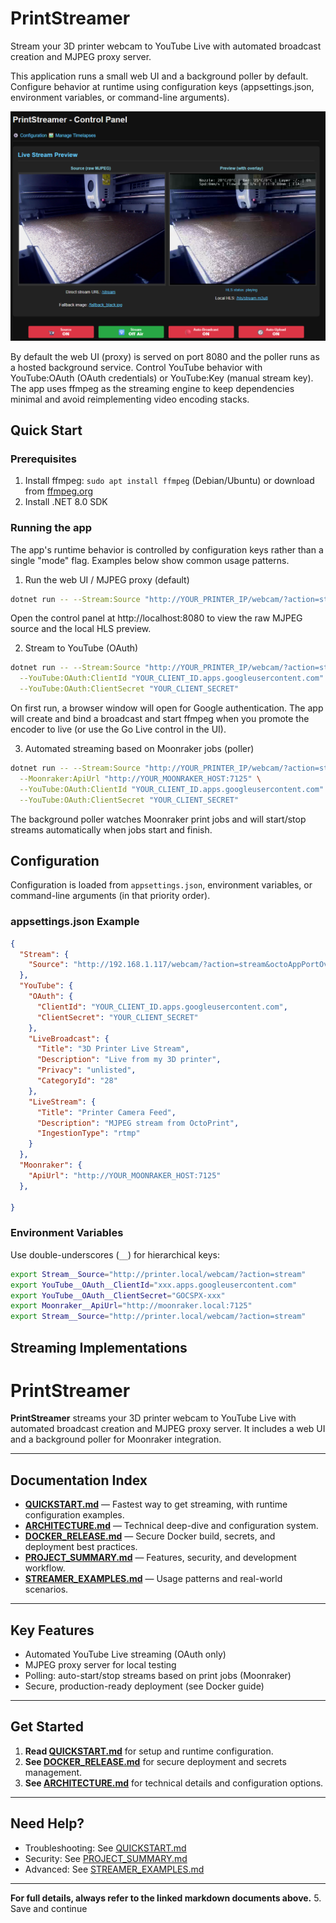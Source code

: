 # PrintStreamer

Stream your 3D printer webcam to YouTube Live with automated broadcast creation and MJPEG proxy server.

This application runs a small web UI and a background poller by default. Configure behavior at runtime using configuration keys (appsettings.json, environment variables, or command-line arguments).

![PrintStreamer](image.png)

 By default the web UI (proxy) is served on port 8080 and the poller runs as a hosted background service.
 Control YouTube behavior with YouTube:OAuth (OAuth credentials) or YouTube:Key (manual stream key).
The app uses ffmpeg as the streaming engine to keep dependencies minimal and avoid reimplementing video encoding stacks.

## Quick Start

### Prerequisites
1. Install ffmpeg: `sudo apt install ffmpeg` (Debian/Ubuntu) or download from [ffmpeg.org](https://ffmpeg.org)
2. Install .NET 8.0 SDK

### Running the app

The app's runtime behavior is controlled by configuration keys rather than a single "mode" flag. Examples below show common usage patterns.

1) Run the web UI / MJPEG proxy (default)

```bash
dotnet run -- --Stream:Source "http://YOUR_PRINTER_IP/webcam/?action=stream"
```

Open the control panel at http://localhost:8080 to view the raw MJPEG source and the local HLS preview.

 2) Stream to YouTube (OAuth)

```bash
dotnet run -- --Stream:Source "http://YOUR_PRINTER_IP/webcam/?action=stream" \
  --YouTube:OAuth:ClientId "YOUR_CLIENT_ID.apps.googleusercontent.com" \
  --YouTube:OAuth:ClientSecret "YOUR_CLIENT_SECRET"
```

On first run, a browser window will open for Google authentication. The app will create and bind a broadcast and start ffmpeg when you promote the encoder to live (or use the Go Live control in the UI).

 3) Automated streaming based on Moonraker jobs (poller)

```bash
dotnet run -- --Stream:Source "http://YOUR_PRINTER_IP/webcam/?action=stream" \
  --Moonraker:ApiUrl "http://YOUR_MOONRAKER_HOST:7125" \
  --YouTube:OAuth:ClientId "YOUR_CLIENT_ID.apps.googleusercontent.com" \
  --YouTube:OAuth:ClientSecret "YOUR_CLIENT_SECRET"
```

The background poller watches Moonraker print jobs and will start/stop streams automatically when jobs start and finish.

## Configuration

Configuration is loaded from `appsettings.json`, environment variables, or command-line arguments (in that priority order).

### appsettings.json Example
```json
{
  "Stream": {
    "Source": "http://192.168.1.117/webcam/?action=stream&octoAppPortOverride=80&cacheBust=1759967901624"
  },
  "YouTube": {
    "OAuth": {
      "ClientId": "YOUR_CLIENT_ID.apps.googleusercontent.com",
      "ClientSecret": "YOUR_CLIENT_SECRET"
    },
    "LiveBroadcast": {
      "Title": "3D Printer Live Stream",
      "Description": "Live from my 3D printer",
      "Privacy": "unlisted",
      "CategoryId": "28"
    },
    "LiveStream": {
      "Title": "Printer Camera Feed",
      "Description": "MJPEG stream from OctoPrint",
      "IngestionType": "rtmp"
    }
  },
  "Moonraker": {
    "ApiUrl": "http://YOUR_MOONRAKER_HOST:7125"
  },
  
}
```

### Environment Variables
Use double-underscores (`__`) for hierarchical keys:
```bash
export Stream__Source="http://printer.local/webcam/?action=stream"
export YouTube__OAuth__ClientId="xxx.apps.googleusercontent.com"
export YouTube__OAuth__ClientSecret="GOCSPX-xxx"
export Moonraker__ApiUrl="http://moonraker.local:7125"
export Stream__Source="http://printer.local/webcam/?action=stream"
```

## Streaming Implementations
# PrintStreamer

**PrintStreamer** streams your 3D printer webcam to YouTube Live with automated broadcast creation and MJPEG proxy server. It includes a web UI and a background poller for Moonraker integration.

---

## Documentation Index

- **[QUICKSTART.md](./QUICKSTART.md)** — Fastest way to get streaming, with runtime configuration examples.
 - **[ARCHITECTURE.md](./ARCHITECTURE.md)** — Technical deep-dive and configuration system.
- **[DOCKER_RELEASE.md](./DOCKER_RELEASE.md)** — Secure Docker build, secrets, and deployment best practices.
- **[PROJECT_SUMMARY.md](./PROJECT_SUMMARY.md)** — Features, security, and development workflow.
- **[STREAMER_EXAMPLES.md](./STREAMER_EXAMPLES.md)** — Usage patterns and real-world scenarios.

---

## Key Features

- Automated YouTube Live streaming (OAuth only)
- MJPEG proxy server for local testing
- Polling: auto-start/stop streams based on print jobs (Moonraker)
- Secure, production-ready deployment (see Docker guide)

---

## Get Started

1. **Read [QUICKSTART.md](./QUICKSTART.md)** for setup and runtime configuration.
2. **See [DOCKER_RELEASE.md](./DOCKER_RELEASE.md)** for secure deployment and secrets management.
3. **See [ARCHITECTURE.md](./ARCHITECTURE.md)** for technical details and configuration options.

---

## Need Help?

- Troubleshooting: See [QUICKSTART.md](./QUICKSTART.md#quick-troubleshooting)
- Security: See [PROJECT_SUMMARY.md](./PROJECT_SUMMARY.md#security-notes)
- Advanced: See [STREAMER_EXAMPLES.md](./STREAMER_EXAMPLES.md)

---

**For full details, always refer to the linked markdown documents above.**
5. Save and continue


